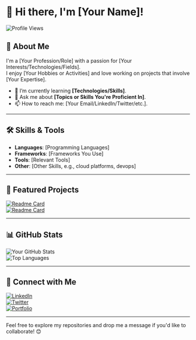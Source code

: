# 👋 Hi there, I'm [Your Name]!

![Profile Views](https://komarev.com/ghpvc/?username=yourusername&color=blueviolet)

## 🚀 About Me
I'm a [Your Profession/Role] with a passion for [Your Interests/Technologies/Fields].  
I enjoy [Your Hobbies or Activities] and love working on projects that involve [Your Expertise].  

- 🌱 I’m currently learning **[Technologies/Skills]**.  
- 💬 Ask me about **[Topics or Skills You're Proficient In]**.  
- 📫 How to reach me: [Your Email/LinkedIn/Twitter/etc.].  

---

## 🛠️ Skills & Tools
- **Languages**: [Programming Languages]
- **Frameworks**: [Frameworks You Use]
- **Tools**: [Relevant Tools]
- **Other**: [Other Skills, e.g., cloud platforms, devops]

---

## 🌟 Featured Projects
[![Readme Card](https://github-readme-stats.vercel.app/api/pin/?username=yourusername&repo=yourrepository)](https://github.com/yourusername/yourrepository)  
[![Readme Card](https://github-readme-stats.vercel.app/api/pin/?username=yourusername&repo=yourrepository)](https://github.com/yourusername/yourrepository)

---

## 📊 GitHub Stats
![Your GitHub Stats](https://github-readme-stats.vercel.app/api?username=yourusername&show_icons=true&theme=radical)  
![Top Languages](https://github-readme-stats.vercel.app/api/top-langs/?username=yourusername&layout=compact&theme=radical)

---

## 🔗 Connect with Me
[![LinkedIn](https://img.shields.io/badge/LinkedIn-Profile-blue?style=flat-square&logo=linkedin)](https://linkedin.com/in/yourlinkedin)  
[![Twitter](https://img.shields.io/badge/Twitter-Profile-blue?style=flat-square&logo=twitter)](https://twitter.com/yourtwitter)  
[![Portfolio](https://img.shields.io/badge/Portfolio-Visit-brightgreen?style=flat-square)](https://yourportfolio.com)

---

Feel free to explore my repositories and drop me a message if you'd like to collaborate! 😊
